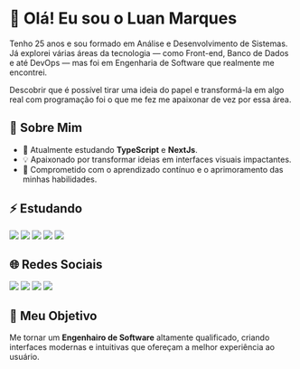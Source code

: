 <div class="container">
  <h1>👋 Olá! Eu sou o Luan Marques</h1>

 <p>Tenho 25 anos e sou formado em Análise e Desenvolvimento de Sistemas. Já explorei várias áreas da tecnologia — como Front-end, Banco de Dados e até DevOps — mas foi em Engenharia de Software que realmente me encontrei.</p>
<p></p>Descobrir que é possível tirar uma ideia do papel e transformá-la em algo real com programação foi o que me fez me apaixonar de vez por essa área.</p>
 
  <h2>🚀 Sobre Mim</h2>
  <ul>
    <li>🌱 Atualmente estudando <strong>TypeScript</strong> e <strong>NextJs</strong>.</li>
    <li>💡 Apaixonado por transformar ideias em interfaces visuais impactantes.</li>
    <li>💪 Comprometido com o aprendizado contínuo e o aprimoramento das minhas habilidades.</li>
  </ul>

  <h2>⚡ Estudando</h2>
  <div class="tech-stack">
    <img src="https://img.shields.io/badge/HTML5-E34F26?style=for-the-badge&logo=html5&logoColor=white" />
    <img src="https://img.shields.io/badge/CSS3-1572B6?style=for-the-badge&logo=css3&logoColor=white" />
    <img src="https://img.shields.io/badge/JavaScript-F7DF1E?style=for-the-badge&logo=javascript&logoColor=black" />
    <img src="https://img.shields.io/badge/TypeScript-3178C6?style=for-the-badge&logo=typescript&logoColor=white" />
    <img src="https://img.shields.io/badge/Node.js-339933?style=for-the-badge&logo=nodedotjs&logoColor=white" />

<!--
    <img src="https://img.shields.io/badge/TypeScript-3178C6?style=for-the-badge&logo=typescript&logoColor=white" />
    <img src="https://img.shields.io/badge/React-61DAFB?style=for-the-badge&logo=react&logoColor=black" />
    <img src="https://img.shields.io/badge/Next.js-000000?style=for-the-badge&logo=nextdotjs&logoColor=white" />
    <img src="https://img.shields.io/badge/TailwindCSS-38B2AC?style=for-the-badge&logo=tailwind-css&logoColor=white" />
    <img src="https://img.shields.io/badge/UX/UI-5A67D8?style=for-the-badge&logo=figma&logoColor=white" />
    -->
  </div>

  <h2>🌐 Redes Sociais</h2>
  <div class="social-links">
    <a href="https://luanmarquesdev.com.br/" target="_blank"><img src="https://img.shields.io/badge/-Portfolio-%23000000?style=for-the-badge&logo=github&logoColor=white"></a>
    <a href="https://instagram.com/luan_marques_dev" target="_blank"><img src="https://img.shields.io/badge/-Instagram-%23E4405F?style=for-the-badge&logo=instagram&logoColor=white"></a>
    <a href="mailto:luanmarquesdev22@gmail.com"><img src="https://img.shields.io/badge/-Gmail-%23333?style=for-the-badge&logo=gmail&logoColor=white"></a>
    <a href="https://www.linkedin.com/in/luan-marques-pereira-125852205" target="_blank"><img src="https://img.shields.io/badge/-LinkedIn-%230077B5?style=for-the-badge&logo=linkedin&logoColor=white"></a>
  </div>

  <h2>🎯 Meu Objetivo</h2>
  <p>Me tornar um <strong>Engenhairo de Software</strong> altamente qualificado, criando interfaces modernas e intuitivas que ofereçam a melhor experiência ao usuário.</p>
</div>

</body>
</html>
